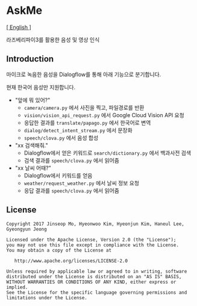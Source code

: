 # AskMe
[\[ English \]](https://github.com/makethemo/AskMe/blob/develop/README.md)

라즈베리파이3를 활용한 음성 및 영상 인식

## Introduction

마이크로 녹음한 음성을 Dialogflow를 통해 아래 기능으로 분기합니다.

현재 한국어 음성만 지원합니다.

- "앞에 뭐 있어?"
  - `camera/camera.py` 에서 사진을 찍고, 파일경로를 반환
  - `vision/vision_api_request.py` 에서 Google Cloud Vision API 요청
  - 응답한 결과를 `translate/papago.py` 에서 한국어로 변역
  - `dialog/detect_intent_stream.py` 에서 문장화
  - `speech/clova.py` 에서 음성 합성
- "xx 검색해줘."
  - Dialogflow에서 얻은 키워드로 `search/dictionary.py` 에서 백과사전 검색
  - 검색 결과를 `speech/clova.py` 에서 읽어줌
- "xx 날씨 어때?"
  - Dialogflow에서 키워드를 얻음
  - `weather/request_weather.py` 에서 날씨 정보 요청
  - 응답 결과를 `speech/clova.py` 에서 읽어줌


## License
```
Copyright 2017 Jinseop Mo, Hyeonwoo Kim, Hyeonjun Kim, Haneul Lee, Gyeongyun Jeong

Licensed under the Apache License, Version 2.0 (the "License");
you may not use this file except in compliance with the License.
You may obtain a copy of the License at

   http://www.apache.org/licenses/LICENSE-2.0

Unless required by applicable law or agreed to in writing, software
distributed under the License is distributed on an "AS IS" BASIS,
WITHOUT WARRANTIES OR CONDITIONS OF ANY KIND, either express or implied.
See the License for the specific language governing permissions and
limitations under the License.
```

